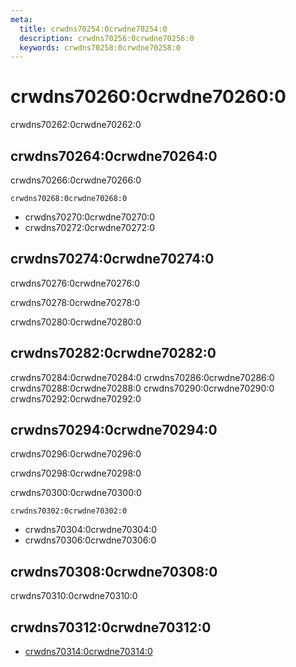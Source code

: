 ```yaml
---
meta:
  title: crwdns70254:0crwdne70254:0
  description: crwdns70256:0crwdne70256:0
  keywords: crwdns70258:0crwdne70258:0
---
```


# crwdns70260:0crwdne70260:0
crwdns70262:0crwdne70262:0

<entry-ad />

## crwdns70264:0crwdne70264:0
crwdns70266:0crwdne70266:0

`crwdns70268:0crwdne70268:0`
- crwdns70270:0crwdne70270:0
- crwdns70272:0crwdne70272:0


## crwdns70274:0crwdne70274:0
crwdns70276:0crwdne70276:0

  crwdns70278:0crwdne70278:0

  crwdns70280:0crwdne70280:0

## crwdns70282:0crwdne70282:0
crwdns70284:0crwdne70284:0
<alert type="success">crwdns70286:0crwdne70286:0</alert>
<alert type="info">crwdns70288:0crwdne70288:0</alert>
<alert type="warning">crwdns70290:0crwdne70290:0</alert>
<alert type="error">crwdns70292:0crwdne70292:0</alert>

## crwdns70294:0crwdne70294:0
crwdns70296:0crwdne70296:0

  crwdns70298:0crwdne70298:0

  crwdns70300:0crwdne70300:0

  `crwdns70302:0crwdne70302:0`
  - crwdns70304:0crwdne70304:0
  - crwdns70306:0crwdne70306:0

## crwdns70308:0crwdne70308:0
crwdns70310:0crwdne70310:0

## crwdns70312:0crwdne70312:0
  - [crwdns70314:0crwdne70314:0]()

<doc-footer />
